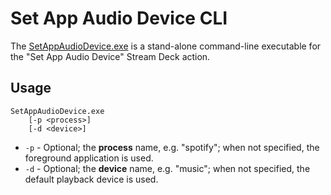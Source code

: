 # Set App Audio Device CLI

The [SetAppAudioDevice.exe](https://github.com/GeekyEggo/SoundDeck/raw/main/tools/SetAppAudioDevice/dist/SetAppAudioDevice.exe) is a stand-alone command-line executable for the "Set App Audio Device" Stream Deck action.

## Usage
```
SetAppAudioDevice.exe
    [-p <process>]
    [-d <device>]
```

* `-p` - Optional; the **process** name, e.g. "spotify"; when not specified, the foreground application is used.
* `-d` - Optional; the **device** name, e.g. "music"; when not specified, the default playback device is used.
